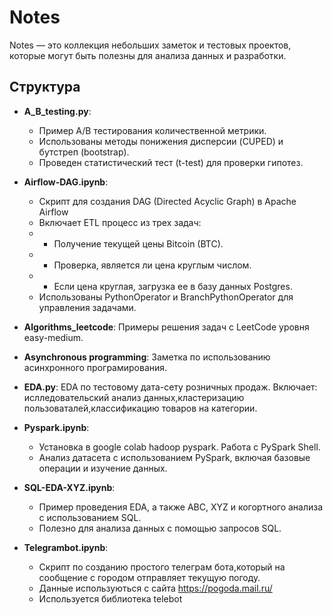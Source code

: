 # Notes
Notes — это коллекция небольших заметок и тестовых проектов, которые могут быть полезны для анализа данных и разработки. 
## Структура
- **A_B_testing.py**:
  - Пример A/B тестирования количественной метрики.
  - Использованы методы понижения дисперсии (CUPED) и бутстреп (bootstrap).
  - Проведен статистический тест (t-test) для проверки гипотез.
- **Airflow-DAG.ipynb**:
  - Скрипт для создания DAG (Directed Acyclic Graph) в Apache Airflow
  - Включает ETL процесс из трех задач:
  - - Получение текущей цены Bitcoin (BTC).
  - - Проверка, является ли цена круглым числом.
  - - Если цена круглая, загрузка ее в базу данных Postgres.
  - Использованы PythonOperator и BranchPythonOperator для управления задачами.

- **Algorithms_leetcode**: Примеры решения задач с LeetCode уровня easy-medium.
- **Asynchronous programming**: Заметка по использованию асинхронного програмирования.
- **EDA.py**: EDA по тестовому дата-сету розничных продаж. Включает: ислледовательский анализ данных,кластеризацию пользоваталей,классификацию товаров на категории.
- **Pyspark.ipynb**:
  - Установка в google colab hadoop pyspark. Работа c PySpark Shell.
  - Анализ датасета с использованием PySpark, включая базовые операции и изучение данных.
- **SQL-EDA-XYZ.ipynb**:
  - Пример проведения EDA, а также ABC, XYZ и когортного анализа с использованием SQL.
  - Полезно для анализа данных с помощью запросов SQL.

- **Telegrambot.ipynb**:
    - Cкрипт по созданию простого телеграм бота,который на сообщение с городом отправляет текущую погоду.
    - Данные используються с сайта https://pogoda.mail.ru/
    - Используется библиотека telebot



